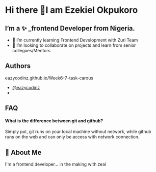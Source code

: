 
# Hi there 👋I am Ezekiel Okpukoro

## I’m a ✨ _frontend Developer from Nigeria.


- 🌱 I’m currently learning Frontend Development with Zuri Team
- 👯 I’m looking to collaborate on projects and learn from senior collegues/Mentors.

## Authors

eazycodinz.github.io/Week6-7-task-carous

- [@eazycodinz](https://www.github.com/eazycodinz)
- 






## FAQ

#### What is the difference between git and github?

Simply put, git runs on your local machine without network, while github runs on the web and can only be access with network connection.




## 🚀 About Me
I'm a frontend developer... in the making with zeal






